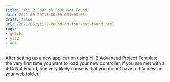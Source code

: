 ```yaml
---
title: 'Yii 2 Four oh Four Not Found'
date: 2021-06-29T13:00:00.001+08:00
draft: false
url: /2021/06/yii-2-found-oh-four-not-found.html
tags:
- gotcha
- yii2
- 404
---
```


After setting up a new application using Yii 2 Advanced Project Template, the very first time you want to load your new controller, if you are met with a 404 Not Found, one very likely cause is that you do not have a .htaccess in your web folder.
